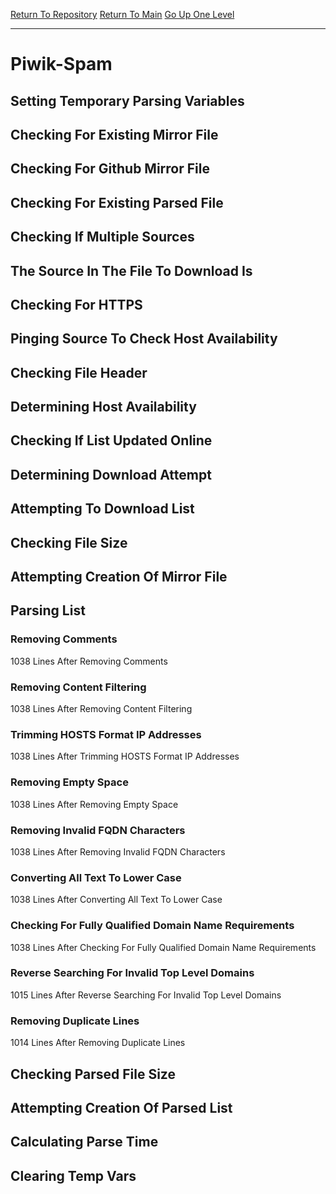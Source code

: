 [Return To Repository](https://github.com/deathbybandaid/piholeparser/)
[Return To Main](https://github.com/deathbybandaid/piholeparser/blob/master/RecentRunLogs/Mainlog.md)
[Go Up One Level](https://github.com/deathbybandaid/piholeparser/blob/master/RecentRunLogs/TopLevelScripts/30-Processing-External-Blacklists.md)
____________________________________
# Piwik-Spam
## Setting Temporary Parsing Variables
## Checking For Existing Mirror File
## Checking For Github Mirror File
## Checking For Existing Parsed File
## Checking If Multiple Sources
## The Source In The File To Download Is
## Checking For HTTPS
## Pinging Source To Check Host Availability
## Checking File Header
## Determining Host Availability
## Checking If List Updated Online
## Determining Download Attempt
## Attempting To Download List
## Checking File Size
## Attempting Creation Of Mirror File
## Parsing List
### Removing Comments
1038 Lines After Removing Comments
### Removing Content Filtering
1038 Lines After Removing Content Filtering
### Trimming HOSTS Format IP Addresses
1038 Lines After Trimming HOSTS Format IP Addresses
### Removing Empty Space
1038 Lines After Removing Empty Space
### Removing Invalid FQDN Characters
1038 Lines After Removing Invalid FQDN Characters
### Converting All Text To Lower Case
1038 Lines After Converting All Text To Lower Case
### Checking For Fully Qualified Domain Name Requirements
1038 Lines After Checking For Fully Qualified Domain Name Requirements
### Reverse Searching For Invalid Top Level Domains
1015 Lines After Reverse Searching For Invalid Top Level Domains
### Removing Duplicate Lines
1014 Lines After Removing Duplicate Lines
## Checking Parsed File Size
## Attempting Creation Of Parsed List
## Calculating Parse Time
## Clearing Temp Vars
